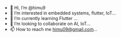 - 👋 Hi, I’m @himu9
- 👀 I’m interested in embedded systems, flutter, IoT...
- 🌱 I’m currently learning Flutter ...
- 💞️ I’m looking to collaborate on AI, IoT...
- 📫 How to reach me himu09@gmail.com...

<!---
himu9/himu9 is a ✨ special ✨ repository because its `README.md` (this file) appears on your GitHub profile.
You can click the Preview link to take a look at your changes.
--->
